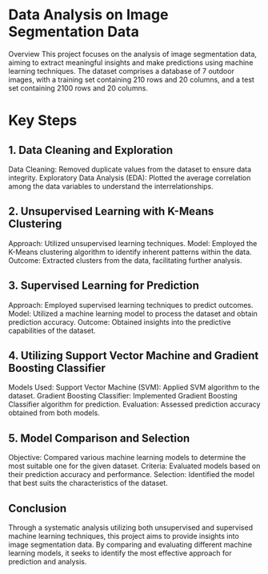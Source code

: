 # Data Analysis on Image Segmentation Data
Overview
This project focuses on the analysis of image segmentation data, aiming to extract meaningful insights and make predictions using machine learning techniques. The dataset comprises a database of 7 outdoor images, with a training set containing 210 rows and 20 columns, and a test set containing 2100 rows and 20 columns.
# Key Steps
## 1. Data Cleaning and Exploration
Data Cleaning: Removed duplicate values from the dataset to ensure data integrity.
Exploratory Data Analysis (EDA):
Plotted the average correlation among the data variables to understand the interrelationships.
## 2. Unsupervised Learning with K-Means Clustering
Approach: Utilized unsupervised learning techniques.
Model: Employed the K-Means clustering algorithm to identify inherent patterns within the data.
Outcome: Extracted clusters from the data, facilitating further analysis.
## 3. Supervised Learning for Prediction
Approach: Employed supervised learning techniques to predict outcomes.
Model: Utilized a machine learning model to process the dataset and obtain prediction accuracy.
Outcome: Obtained insights into the predictive capabilities of the dataset.
## 4. Utilizing Support Vector Machine and Gradient Boosting Classifier
Models Used:
Support Vector Machine (SVM): Applied SVM algorithm to the dataset.
Gradient Boosting Classifier: Implemented Gradient Boosting Classifier algorithm for prediction.
Evaluation: Assessed prediction accuracy obtained from both models.
## 5. Model Comparison and Selection
Objective: Compared various machine learning models to determine the most suitable one for the given dataset.
Criteria: Evaluated models based on their prediction accuracy and performance.
Selection: Identified the model that best suits the characteristics of the dataset.
## Conclusion
Through a systematic analysis utilizing both unsupervised and supervised machine learning techniques, this project aims to provide insights into image segmentation data. By comparing and evaluating different machine learning models, it seeks to identify the most effective approach for prediction and analysis.
